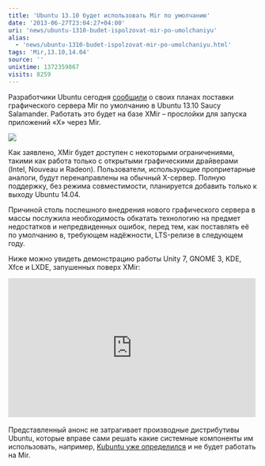 ```yaml
---
title: 'Ubuntu 13.10 будет использовать Mir по умолчанию'
date: '2013-06-27T23:04:27+04:00'
uri: 'news/ubuntu-1310-budet-ispolzovat-mir-po-umolchaniyu'
alias: 
  - 'news/ubuntu-1310-budet-ispolzovat-mir-po-umolchaniyu.html'
tags: 'Mir,13.10,14.04'
source: ''
unixtime: 1372359867
visits: 8259
---
```

Разработчики Ubuntu сегодня [сообщили](http://fridge.ubuntu.com/2013/06/27/mir-plans-in-13-10/) о своих планах поставки графического сервера Mir по умолчанию в Ubuntu 13.10 Saucy Salamander. Работать это будет на базе XMir – прослойки для запуска приложений «X» через Mir.

[![](img/2013/06/27/23-00/xmir-9154382922-o.jpg)](img/2013/06/27/23-00/xmir-9154382922-o.jpg)

Как заявлено, XMir будет доступен с некоторыми ограничениями, такими как работа только с открытыми графическими драйверами (Intel, Nouveau и Radeon). Пользователи, использующие проприетарные аналоги, будут перенаправлены на обычный X-сервер. Полную поддержку, без режима совместимости, планируется добавить только к выходу Ubuntu 14.04.

Причиной столь поспешного внедрения нового графического сервера в массы послужила необходимость обкатать технологию на предмет недостатков и непредвиденных ошибок, перед тем, как поставлять её по умолчанию в, требующем надёжности, LTS-релизе в следующем году.

Ниже можно увидеть демонстрацию работы Unity 7, GNOME 3, KDE, Xfce и LXDE, запушенных поверх XMir:

<iframe src="http://www.youtube.com/embed/8h0m-ZjPxe8" frameborder="0" width="500" height="281"></iframe> 

Представленный анонс не затрагивает производные дистрибутивы Ubuntu, которые вправе сами решать какие системные компоненты им использовать, например, [Kubuntu уже определился](news/kubuntu-ne-budet-podderzhivat-mir-po-umolchaniyu) и не будет работать на Mir.
